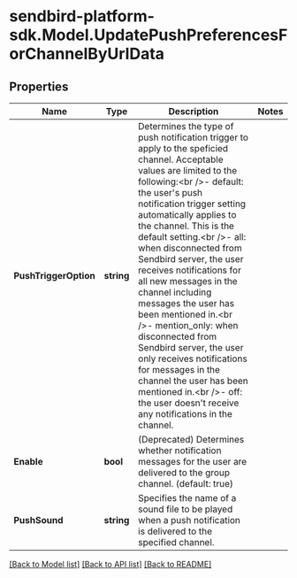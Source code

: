 
# sendbird-platform-sdk.Model.UpdatePushPreferencesForChannelByUrlData

## Properties

Name | Type | Description | Notes
------------ | ------------- | ------------- | -------------
**PushTriggerOption** | **string** | Determines the type of push notification trigger to apply to the speficied channel. Acceptable values are limited to the following:&lt;br /&gt;- default: the user&#39;s push notification trigger setting automatically applies to the channel. This is the default setting.&lt;br /&gt;- all: when disconnected from Sendbird server, the user receives notifications for all new messages in the channel including messages the user has been mentioned in.&lt;br /&gt;- mention_only: when disconnected from Sendbird server, the user only receives notifications for messages in the channel the user has been mentioned in.&lt;br /&gt;- off: the user doesn&#39;t receive any notifications in the channel. | 
**Enable** | **bool** | (Deprecated) Determines whether notification messages for the user are delivered to the group channel. (default: true) | 
**PushSound** | **string** | Specifies the name of a sound file to be played when a push notification is delivered to the specified channel. | 

[[Back to Model list]](../README.md#documentation-for-models)
[[Back to API list]](../README.md#documentation-for-api-endpoints)
[[Back to README]](../README.md)

